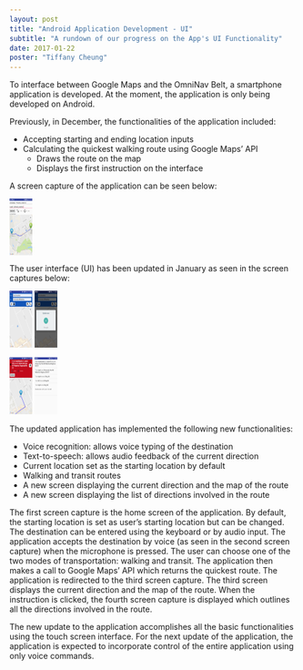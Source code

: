 ```yaml
---
layout: post
title: "Android Application Development - UI"
subtitle: "A rundown of our progress on the App's UI Functionality"
date: 2017-01-22
poster: "Tiffany Cheung"
---
```


To interface between Google Maps and the OmniNav Belt, a smartphone application is developed. At the moment, the application is only being developed on Android.

Previously, in December, the functionalities of the application included:

- Accepting starting and ending location inputs
- Calculating the quickest walking route using Google Maps’ API
    - Draws the route on the map
    - Displays the first instruction on the interface

A screen capture of the application can be seen below:

<img src="/images/blog/2017-01-22/image_1.tif" alt="OLD App Screen Capture" width="40" height="100" align="center">

The user interface (UI) has been updated in January as seen in the screen captures below:

<img src="/images/blog/2017-01-22/image_2.png" alt="App Updated Screen Capture_1" width="40" height="100"> <img src="/images/blog/2017-01-22/image_3.png" alt="App Updated Screen Capture_3" width="40" height="100">

<img src="/images/blog/2017-01-22/image_4.png" alt="App Updated Screen Capture_4" width="40" height="100"> <img src="/images/blog/2017-01-22/image_5.png" alt="App Updated Screen Capture_5" width="40" height="100">

The updated application has implemented the following new functionalities:
- Voice recognition: allows voice typing of the destination
- Text-to-speech: allows audio feedback of the current direction 
- Current location set as the starting location by default
- Walking and transit routes
- A new screen displaying the current direction and the map of the route
- A new screen displaying the list of directions involved in the route

The first screen capture is the home screen of the application. By default, the starting location is set as user’s starting location but can be changed. The destination can be entered using the keyboard or by audio input. The application accepts the destination by voice (as seen in the second screen capture) when the microphone is pressed. The user can choose one of the two modes of transportation: walking and transit. The application then makes a call to Google Maps’ API which returns the quickest route. The application is redirected to the third screen capture. The third screen displays the current direction and the map of the route. When the instruction is clicked, the fourth screen capture is displayed which outlines all the directions involved in the route.

The new update to the application accomplishes all the basic functionalities using the touch screen interface. For the next update of the application, the application is expected to incorporate control of the entire application using only voice commands.
